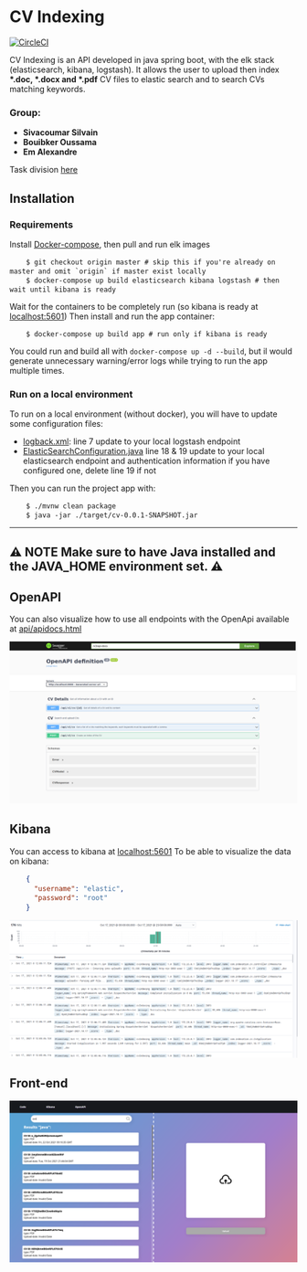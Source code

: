 # CV Indexing
[![CircleCI](https://circleci.com/gh/alexandre-em/CVIndexing/tree/master.svg?style=shield&circle-token=38d82677883311039bdcff9c01271dc25f0370b4)](https://circleci.com/gh/alexandre-em/CVIndexing/tree/master)

CV Indexing is an API developed in java spring boot, with the elk stack (elasticsearch, kibana, logstash). 
It allows the user to upload then index __*.doc, *.docx and *.pdf__ CV files to elastic search and to search CVs matching
keywords.

### Group:
* **Sivacoumar Silvain**
* **Bouibker Oussama**
* **Em Alexandre**

Task division [here](https://github.com/alexandre-em/CVIndexing/projects/1)
## Installation
### Requirements
Install [Docker-compose](https://docs.docker.com/compose/install/), then pull and run elk images
```shell
    $ git checkout origin master # skip this if you're already on master and omit `origin` if master exist locally
    $ docker-compose up build elasticsearch kibana logstash # then wait until kibana is ready
```
Wait for the containers to be completely run (so kibana is ready at [localhost:5601](http://localhost:5601/)) 
Then install and run the app container:
```shell
    $ docker-compose up build app # run only if kibana is ready 
```
You could run and build all with `docker-compose up -d --build`, 
but il would generate unnecessary warning/error logs while trying to run the app multiple times.
### Run on a local environment
To run on a local environment (without docker), you will have to update some configuration files:
* [logback.xml](src/main/resources/logback.xml): line 7 update to your local logstash endpoint
* [ElasticSearchConfiguration.java](src/main/java/com/indexation/cv/repository/ElasticSearchConfiguration.java) line 18 & 19 update to your local elasticsearch endpoint and authentication information if you have configured one, delete line 19 if not

Then you can run the project app with:
```shell
    $ ./mvnw clean package
    $ java -jar ./target/cv-0.0.1-SNAPSHOT.jar
```
---
:warning: **NOTE**
Make sure to have Java installed and the JAVA_HOME environment set. :warning:
---
## OpenAPI
You can also visualize how to use all endpoints with the OpenApi available at [api/apidocs.html](http://localhost:8080/apidocs.html)

![image](images/openapi.png)
## Kibana
You can access to kibana at [localhost:5601](http://localhost:5601/)
To be able to visualize the data on kibana:
```json
    {
      "username": "elastic",
      "password": "root"
    }
```

![image](images/kibana_logs.png)
## Front-end
![image](images/front.png)
